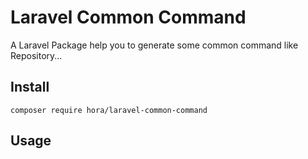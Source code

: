 # Laravel Common Command

A Laravel Package help you to generate some common command like Repository...

## Install

```$xslt
composer require hora/laravel-common-command
```

## Usage


